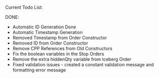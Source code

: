 Current Todo List:

DONE:
- Automatic ID Generation Done
- Automatic Timestamp Generation
- Removed Timestamp from Order Constructor
- Removed ID from Order Constructor
- Remove CPP References from Old Constructors
- Fix the boolean variables in the Stop Orders
- Remove the extra hiddenQty variable from Iceberg Order
- Fixed validation issues - created a constant validation message and formatting error message
